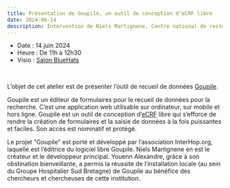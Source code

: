 ```yaml
---
title: Présentation de Goupile, un outil de conception d’eCRF libre
date: 2024-06-14
description: Intervention de Niels Martignene, Centre national de ressources et de résilience, médecin Santé Publique, et Youenn Alexandre, CH Lorient, coordination de projets dans les domaines de l’innovation, de la recherche et des données
---
```


- Date : 14 juin 2024
- Heure : De 11h à 12h30
- Visio : [Salon BlueHats](https://webinaire.numerique.gouv.fr//meeting/signin/362/creator/369/hash/84c9902a44b481830388d5d69c808eb669da0a5b)

<br/>

L’objet de cet atelier est de présenter l’outil de recueil de données
[Goupile](https://goupile.org/).

Goupile est un éditeur de formulaires pour le recueil de données pour
la recherche. C’est une application web utilisable sur ordinateur, sur
mobile et hors ligne. Goupile est un outil de conception
d’[eCRF](https://en.wikipedia.org/wiki/Case_report_form#eCRF) libre
qui s’efforce de rendre la création de formulaires et la saisie de
données à la fois puissantes et faciles. Son accès est nominatif et
protégé.

Le projet “Goupile” est porté et développé par l’association
InterHop.org, laquelle est l’éditrice du logiciel libre Goupile. Niels
Martignene en est le créateur et le développeur principal. Youenn
Alexandre, grâce à son obstination bienveillante, a permis la réussite
de l’installation locale (au sein du Groupe Hospitalier Sud Bretagne)
de Goupile au bénéfice des chercheurs et chercheuses de cette
institution.

<!-- Télécharger le [support de présentation en PDF](/docs/...pdf). -->
